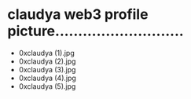 # claudya web3 profile picture............................
- 0xclaudya (1).jpg
- 0xclaudya (2).jpg
- 0xclaudya (3).jpg
- 0xclaudya (4).jpg
- 0xclaudya (5).jpg
